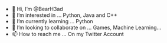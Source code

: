 - 👋 Hi, I’m @BearH3ad
- 👀 I’m interested in ... Python, Java and C++
- 🌱 I’m currently learning ... Python
- 💞️ I’m looking to collaborate on ... Games, Machine Learning...
- 📫 How to reach me ... On my Twitter Account

<!---
BearH3ad/BearH3ad is a ✨ special ✨ repository because its `README.md` (this file) appears on your GitHub profile.
You can click the Preview link to take a look at your changes.
--->
